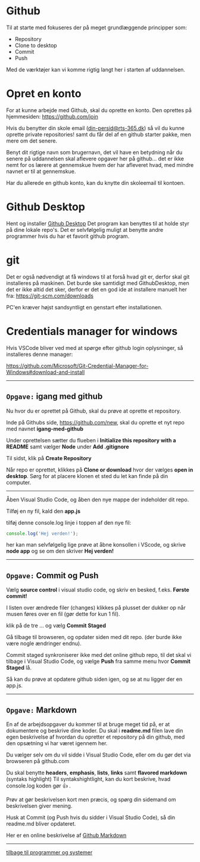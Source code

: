 # Github

Til at starte med fokuseres der på meget grundlæggende principper som:
* Repository
* Clone to desktop
* Commit
* Push

Med de værktøjer kan vi komme rigtig langt her i starten af uddannelsen.

# Opret en konto
For at kunne arbejde med Github, skal du oprette en konto. Den oprettes på hjemmesiden: https://github.com/join

Hvis du benytter din skole email (din-persid@rts-365.dk) så vil du kunne oprette private repositories! samt du får del af en github starter pakke, men mere om det senere.

Benyt dit rigtige navn som brugernavn, det vil have en betydning når du senere på uddannelsen skal aflevere opgaver her på github... det er ikke nemt for os lærere at gennemskue hvem der har afleveret hvad, med mindre navnet er til at gennemskue.

Har du allerede en github konto, kan du knytte din skoleemail til kontoen.


# Github Desktop
Hent og installer [Github Desktop](https://desktop.github.com/)
Det program kan benyttes til at holde styr på dine lokale repo's. Det er selvfølgelig muligt at benytte andre programmer hvis du har et favorit github program.

# git
Det er også nødvendigt at få windows til at forså hvad git er, derfor skal git installeres på maskinen. Det burde ske samtidigt med GithubDesktop, men det er ikke altid det sker, derfor er det en god ide at installere manuelt her fra:
https://git-scm.com/downloads

PC'en kræver højst sandsyntligt en genstart efter installationen.

# Credentials manager for windows
Hvis VSCode bliver ved med at spørge efter github login oplysninger, så installeres denne manager:

https://github.com/Microsoft/Git-Credential-Manager-for-Windows#download-and-install

---

## ```Opgave:``` igang med github
Nu hvor du er oprettet på Github, skal du prøve at oprette et repository.

Inde på Githubs side, https://github.com/new, skal du oprette et nyt repo med navnet **igang-med-github**

Under oprettelsen sætter du flueben i **Initialize this repository with a README** samt vælger **Node** under **Add .gitignore** 

Til sidst, klik på **Create Repository**


Når repo er oprettet, klikkes på **Clone or download** hvor der vælges **open in desktop**.
Sørg for at placere klonen et sted du let kan finde på din computer.

---

Åben Visual Studio Code, og åben den nye mappe der indeholder dit repo.

Tilføj en ny fil, kald den **app.js**


tilføj denne console.log linje i toppen af den nye fil:
```javascript
console.log('Hej verden!');
```

her kan man selvfølgelig lige prøve at åbne konsollen i VScode, og skrive **node app** og se om den skriver **Hej verden!**

---

## ```Opgave:``` Commit og Push
Vælg **source control** i visual studio code, og skriv en besked, f.eks. **Første commit!**

I listen over ændrede filer (changes) klikkes på plusset der dukker op når musen føres over en fil (gør dette for kun 1 fil).

klik på de tre ... og vælg **Commit Staged**


Gå tilbage til browseren, og opdater siden med dit repo. (der burde ikke være nogle ændringer endnu).


Commit staged synkroniserer ikke med det online github repo, til det skal vi tilbage i Visual Studio Code, og vælge **Push** fra samme menu hvor **Commit Staged** lå.

Så kan du prøve at opdatere github siden igen, og se at nu ligger der en app.js.

---
## ```Opgave:``` Markdown
En af de arbejdsopgaver du kommer til at bruge meget tid på, er at dokumentere og beskrive dine koder. 
Du skal i **readme.md** filen lave din egen beskrivelse af hvordan du opretter et repository på din github, med den opsætning vi har været igennem her. 

Du vælger selv om du vil sidde i Visual Studio Code, eller om du gør det via browseren på github.com 

Du skal benytte **headers**, **emphasis**, **lists**, **links** samt **flavored markdown** (syntaks highlight) 
Til syntakshightlight, kan du kort beskrive, hvad console.log koden gør :+1: . 

Prøv at gør beskrivelsen kort men præcis, og spørg din sidemand om beskrivelsen giver mening.

Husk at Commit (og Push hvis du sidder i Visual Studio Code), så din readme.md bliver opdateret.

Her er en online beskrivelse af [Github Markdown](https://guides.github.com/features/mastering-markdown/)



---

[tilbage til programmer og systemer](http://github.com/rts-cmk-wi81/programmer-og-systemer.md)